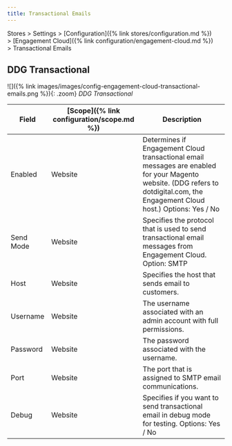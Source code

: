 ```yaml
---
title: Transactional Emails
---
```


Stores > Settings > [Configuration]({% link stores/configuration.md %}) > [Engagement Cloud]({% link configuration/engagement-cloud.md %}) > Transactional Emails

## DDG Transactional

![]({% link images/images/config-engagement-cloud-transactional-emails.png %}){: .zoom}
_DDG Transactional_

|Field|[Scope]({% link configuration/scope.md %})|Description|
|--- |--- |--- |
|Enabled|Website|Determines if Engagement Cloud transactional email messages are enabled for your Magento website. (DDG refers to dotdigital.com, the Engagement Cloud host.) Options: Yes / No|
|Send Mode|Website|Specifies the protocol that is used to send transactional email messages from Engagement Cloud. Option: SMTP|
|Host|Website|Specifies the host that sends email to customers.|
|Username|Website|The username associated with an admin account with full permissions.|
|Password|Website|The password associated with the username.|
|Port|Website|The port that is assigned to SMTP email communications.|
|Debug|Website|Specifies if you want to send transactional email in debug mode for testing. Options: Yes / No|
